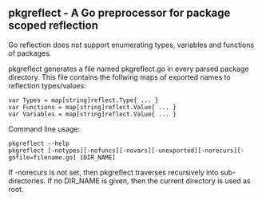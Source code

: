 ## pkgreflect - A Go preprocessor for package scoped reflection

Go reflection does not support enumerating types, variables and functions of packages.

pkgreflect generates a file named pkgreflect.go in every parsed package directory.
This file contains the follwing maps of exported names to reflection types/values:

	var Types = map[string]reflect.Type{ ... }
	var Functions = map[string]reflect.Value{ ... }
	var Variables = map[string]reflect.Value{ ... }

Command line usage:

	pkgreflect --help
	pkgreflect [-notypes][-nofuncs][-novars][-unexported][-norecurs][-gofile=filename.go] [DIR_NAME]
	
If -norecurs is not set, then pkgreflect traverses recursively into sub-directories.
If no DIR_NAME is given, then the current directory is used as root.	
